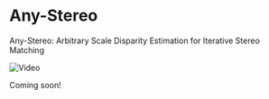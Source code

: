 # Any-Stereo
Any-Stereo: Arbitrary Scale Disparity Estimation for Iterative Stereo Matching

![Video](https://github.com/Zhaohuai-L/Any-Stereo/assets/62138387/325e0ad6-b535-4348-b0d5-98c7d89d3816)

Coming soon!
